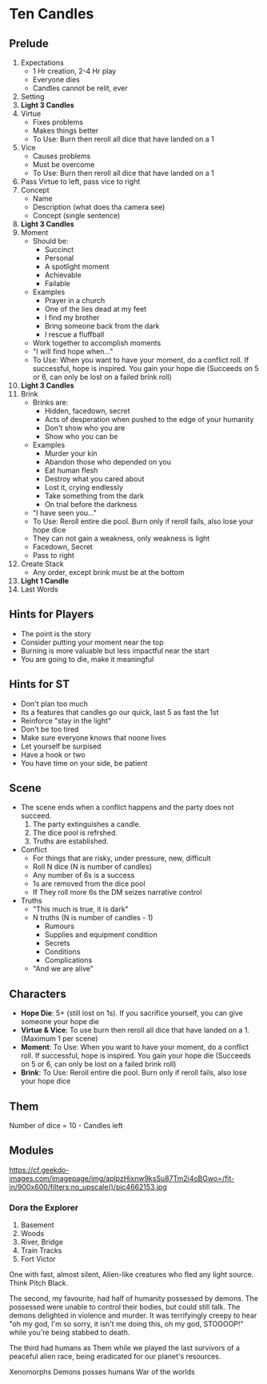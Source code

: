 # Ten Candles


## Prelude

1. Expectations
	- 1 Hr creation, 2-4 Hr play
	- Everyone dies
	- Candles cannot be relit, ever
1. Setting
1. **Light 3 Candles**
1. Virtue
	- Fixes problems
	- Makes things better
	- To Use: Burn then reroll all dice that have landed on a 1
1. Vice
	- Causes problems
	- Must be overcome
	- To Use: Burn then reroll all dice that have landed on a 1
1. Pass Virtue to left, pass vice to right
1. Concept
	- Name
	- Description (what does tha camera see)
	- Concept (single sentence)
1. **Light 3 Candles**
1. Moment
	- Should be:
		- Succinct
		- Personal
		- A spotlight moment
		- Achievable
		- Failable
	- Examples
		- Prayer in a church
		- One of the lies dead at my feet
		- I find my brother
		- Bring someone back from the dark
		- I rescue a fluffball
	- Work together to accomplish moments
	- "I will find hope when..."
	- To Use: When you want to have your moment, do a conflict roll. If successful, hope is inspired. You gain your hope die (Succeeds on 5 or 6, can only be lost on a failed brink roll)
1. **Light 3 Candles**
1. Brink
	- Brinks are:
		- Hidden, facedown, secret
		- Acts of desperation when pushed to the edge of your humanity
		- Don't show who you are
		- Show who you can be
	- Examples
		- Murder your kin
		- Abandon those who depended on you
		- Eat human flesh
		- Destroy what you cared about
		- Lost it, crying endlessly
		- Take something from the dark
		- On trial before the darkness
	- "I have seen you..."
	- To Use: Reroll entire die pool. Burn only if reroll fails, also lose your hope dice
	- They can not gain a weakness, only weakness is light
	- Facedown, Secret
	- Pass to right
1. Create Stack 
	- Any order, except brink must be at the bottom
1. **Light 1 Candle**
1. Last Words

## Hints for Players

- The point is the story
- Consider putting your moment near the top
- Burning is more valuable but less impactful near the start
- You are going to die, make it meaningful


## Hints for ST

- Don't plan too much
- Its a features that candles go our quick, last 5 as fast the 1st
- Reinforce "stay in the light"
- Don't be too tired
- Make sure everyone knows that noone lives
- Let yourself be surpised
- Have a hook or two
- You have time on your side, be patient

## Scene

- The scene ends when a conflict happens and the party does not succeed. 
	1. The party extinguishes a candle. 
	1. The dice pool is refrshed. 
	1. Truths are established.
- Conflict
	- For things that are risky, under pressure, new, difficult
	- Roll N dice (N is number of candles)
	- Any number of 6s is a success
	- 1s are removed from the dice pool
	- If They roll more 6s the DM seizes narrative control
- Truths
	- "This much is true, it is dark"
	- N truths (N is number of candles - 1)
		- Rumours
		- Supplies and equipment condition
		- Secrets
		- Conditions
		- Complications
	- "And we are alive"

## Characters

- **Hope Die**: 5+ (still lost on 1s). If you sacrifice yourself, you can give someone your hope die
- **Virtue & Vice**: To use burn then reroll all dice that have landed on a 1. (Maximum 1 per scene)
- **Moment**: To Use: When you want to have your moment, do a conflict roll. If successful, hope is inspired. You gain your hope die (Succeeds on 5 or 6, can only be lost on a failed brink roll)
- **Brink**: To Use: Reroll entire die pool. Burn only if reroll fails, also lose your hope dice



## Them

Number of dice = 10 - Candles left


## Modules

<https://cf.geekdo-images.com/imagepage/img/aplpzHixnw9ksSu87Tm2i4oBGwo=/fit-in/900x600/filters:no_upscale()/pic4662153.jpg>

### Dora the Explorer

1. Basement
1. Woods
1. River, Bridge
1. Train Tracks
1. Fort Victor




One with fast, almost silent, Alien-like creatures who fled any light source. Think Pitch Black.

The second, my favourite, had half of humanity possessed by demons. The possessed were unable to control their bodies, but could still talk. The demons delighted in violence and murder. It was terrifyingly creepy to hear "oh my god, I'm so sorry, it isn't me doing this, oh my god, STOOOOP!" while you're being stabbed to death.

The third had humans as Them while we played the last survivors of a peaceful alien race, being eradicated for our planet's resources.





Xenomorphs
Demons posses humans
War of the worlds
